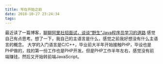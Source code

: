 ```yaml
---
title: 写在开始之前
date: 2018-10-27 23:24:34
tags: 
---
```

最近读了一篇博客，[聊聊阿里社招面试，谈谈“野生”Java程序员学习的道路](http://jm.taobao.org/2018/07/09/%E8%81%8A%E8%81%8A%E9%98%BF%E9%87%8C%E7%A4%BE%E6%8B%9B%E9%9D%A2%E8%AF%95%EF%BC%8C%E8%B0%88%E8%B0%88%E2%80%9C%E9%87%8E%E7%94%9F%E2%80%9DJava%E7%A8%8B%E5%BA%8F%E5%91%98%E5%AD%A6%E4%B9%A0%E7%9A%84%E9%81%93%E8%B7%AF/) 感觉自己有点思考。想了一下，我自己的主语言是什么，感觉之前我好想没有什么主语言的概念。
大学的入门语言是C/C++，毕业前大半年开始接触PHP，毕设也是PHP做的，找的第一份工作也是PHP开发。但是PHP工作半年左右，感觉没有前端赚钱，然后又开始转前端JavaScript。